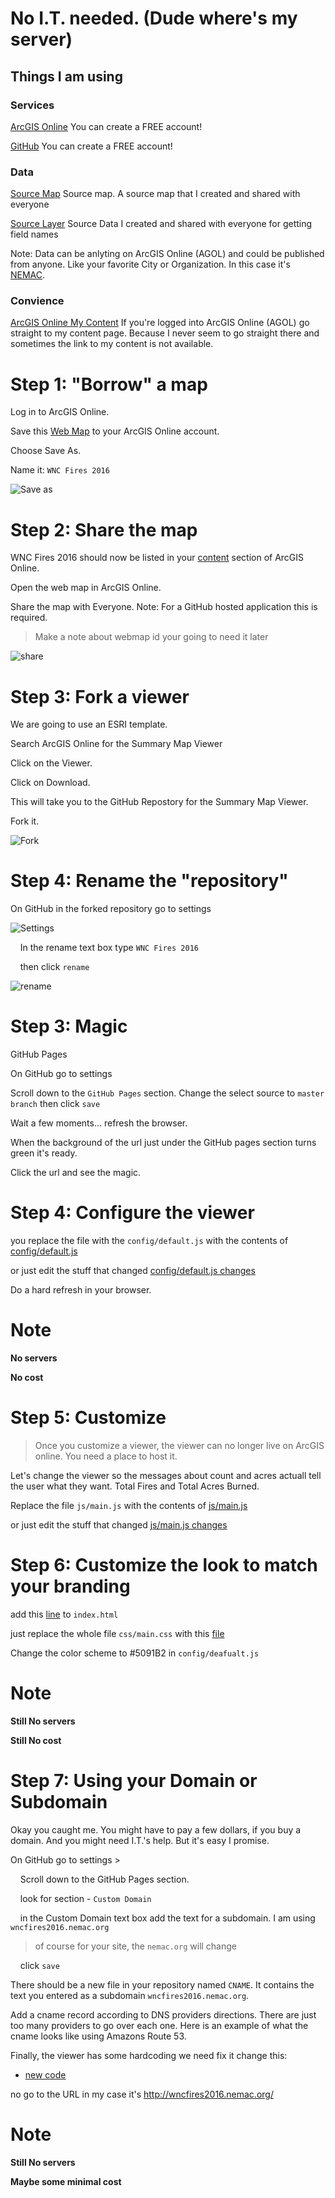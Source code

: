 
# No I.T. needed. (Dude where's my server)

## Things I am using

### Services
[ArcGIS Online](http://www.arcgis.com/)
You can create a FREE account!

[GitHub](https://github.com/)
You can create a FREE account!


### Data

 [Source Map](http://www.arcgis.com/home/webmap/viewer.html?webmap=7a1f7ebd8d7f429b94335e8890561c4d)
 Source map.  A source map that I created and shared with everyone
 
[Source Layer](http://services1.arcgis.com/PwLrOgCfU0cYShcG/arcgis/rest/services/wnc_fires_2016/FeatureServer/1)
Source Data I created and shared with everyone for getting field names

Note: Data can be anlyting on ArcGIS Online (AGOL) and could be published from anyone. Like your favorite City or Organization. In this case it's [NEMAC](https://nemac.unca.edu/).

### Convience
[ArcGIS Online My Content](http://www.arcgis.com/home/content.html)
If you're logged into ArcGIS Online (AGOL) go straight to my content page.  Because I never seem to go straight there and sometimes the link to my content is not available.


# Step 1: "Borrow" a map

Log in to ArcGIS Online.

Save this [Web Map](http://www.arcgis.com/home/webmap/viewer.html?webmap=7a1f7ebd8d7f429b94335e8890561c4d) to your ArcGIS Online account.

Choose Save As.

Name it: `WNC Fires 2016`

![Save as](https://docs.google.com/uc?id=0BykF_bN9fsvITXBKVWozUXRYRFk)


# Step 2: Share the map

WNC Fires 2016 should now be listed in your [content](http://www.arcgis.com/home/content.html) section of ArcGIS Online.

Open the web map in ArcGIS Online.

Share the map with Everyone. Note: For a GitHub hosted application this is required.

> Make a note about webmap id your going to need it later

![share](https://docs.google.com/uc?id=0BykF_bN9fsvITHBReHBleFI4SHc)

# Step 3: Fork a viewer

We are going to use an ESRI template.  

Search ArcGIS Online for the Summary Map Viewer 

Click on the Viewer.

Click on Download.

This will take you to the GitHub Repostory for the Summary Map Viewer.

Fork it.

![Fork](https://docs.google.com/uc?id=0BykF_bN9fsvIMlhON0luLUZtdWs)

# Step 4: Rename the "repository"

On GitHub in the forked repository go to settings


![Settings](https://docs.google.com/uc?id=0BykF_bN9fsvIU0hBWE52ZTBjWUE)


&nbsp;&nbsp;&nbsp;&nbsp;In the rename text box type `WNC Fires 2016`

&nbsp;&nbsp;&nbsp;&nbsp;then click `rename`

![rename](https://docs.google.com/uc?id=0BykF_bN9fsvISWdxREtmdU5VNk0)


# Step 3: Magic

GitHub Pages

On GitHub go to settings

  Scroll down to the ```GitHub Pages``` section.
  Change the select source to ```master branch``` then click ```save```

Wait a few moments... refresh the browser.

When the background of the url just under the GitHub pages section turns green it's ready.  

Click the url and see the magic.


# Step 4: Configure the viewer


you replace the file with the ```config/default.js``` with the contents of 
[config/default.js](https://gist.github.com/daveism/f05a1c146d9d3f41e31efb0757e7dfce)


or just edit the stuff that changed
[config/default.js changes](https://gist.github.com/daveism/f05a1c146d9d3f41e31efb0757e7dfce/revisions)


Do a hard refresh in your browser.


# Note

**No servers**

**No cost**


# Step 5: Customize
> Once  you customize a viewer, the viewer can no longer live on ArcGIS online. 
> You need a place to host it.


Let's change the viewer so the messages about count and acres actuall tell the user what they want.  Total Fires and Total Acres Burned. 

Replace the file ```js/main.js``` with the contents of 
[js/main.js](https://gist.github.com/daveism/981289ab2730a7f1f148e6b991ef7020)

or just edit the stuff that changed
[js/main.js changes](https://gist.github.com/daveism/981289ab2730a7f1f148e6b991ef7020/revisions)

# Step 6: Customize the look to match your branding


add this [line](https://gist.github.com/daveism/9d02902697ffc62f4ccc4f67b7ce011e#file-ncgis-2017-index-no-dns-html-L16) to ```index.html```

just replace the whole file ```css/main.css``` with this [file](https://gist.github.com/daveism/aa4af8c979021671d9ec6ab37d729a60)


Change the color scheme to #5091B2 in ```config/deafualt.js```

# Note

**Still No servers**

**Still No cost**

# Step 7: Using your Domain or Subdomain

Okay you caught me.  You might have to pay a few dollars, if you buy a domain. And you might need I.T.'s help. But it's easy I promise.


On GitHub go to settings >

 &nbsp;&nbsp;&nbsp;&nbsp;Scroll down to the GitHub Pages section.
 
 &nbsp;&nbsp;&nbsp;&nbsp;look for section - `Custom Domain` 
 
 &nbsp;&nbsp;&nbsp;&nbsp;in the Custom Domain text box add the text for a subdomain.  I am using `wncfires2016.nemac.org`
 
 > of course for your site, the `nemac.org` will change
 
 &nbsp;&nbsp;&nbsp;&nbsp;click `save`

There should be a new file in your repository named `CNAME`.  It contains the text you entered as a subdomain `wncfires2016.nemac.org`.

Add a cname record according to DNS providers directions.  There are just too many providers to go over each one.  Here is an example of what the cname looks like using Amazons Route 53.


Finally, the viewer has some hardcoding we need fix it change this:

- [new code](https://gist.github.com/daveism/d9d2cf2d34c5ee9b540ec5ca8abf4dab/revisions)

no go to the URL in my case it's http://wncfires2016.nemac.org/

# Note

**Still No servers**

**Maybe some minimal cost**
